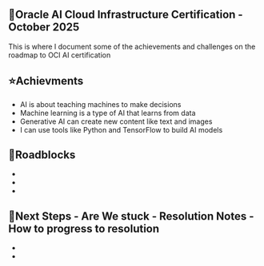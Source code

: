 ## 🔴Oracle AI Cloud Infrastructure Certification - October 2025

This is where I document some of the achievements and challenges on the roadmap to OCI AI certification 

## ⭐Achievments 
- AI is about teaching machines to make decisions
- Machine learning is a type of AI that learns from data
- Generative AI can create new content like text and images
- I can use tools like Python and TensorFlow to build AI models

## 🚧Roadblocks
-
-
-


## 👣Next Steps - Are We stuck - Resolution Notes - How to progress to resolution 
- 
- 
